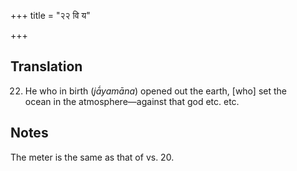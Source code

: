 +++
title = "२२ वि य"

+++
## Translation
22. He who in birth (*jā́yamāna*) opened out the earth, \[who\] set the  
ocean in the atmosphere—against that god etc. etc.

## Notes
The meter is the same as that of vs. 20.
